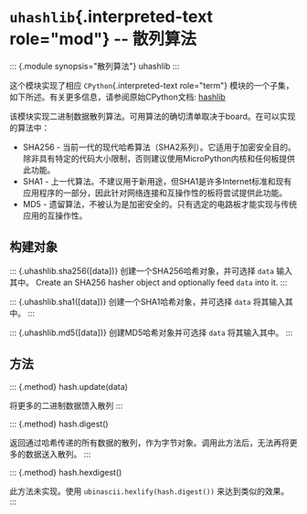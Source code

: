 `uhashlib`{.interpreted-text role="mod"} \-- 散列算法
=====================================================

::: {.module synopsis="散列算法"}
uhashlib
:::

这个模块实现了相应 `CPython`{.interpreted-text role="term"}
模块的一个子集，如下所述。有关更多信息，请参阅原始CPython文档:
[hashlib](https://docs.python.org/3.5/library/hashlib.html#module-hashlib)

该模块实现二进制数据散列算法。可用算法的确切清单取决于board。在可以实现的算法中：

-   SHA256 -
    当前一代的现代哈希算法（SHA2系列）。它适用于加密安全目的。除非具有特定的代码大小限制，否则建议使用MicroPython内核和任何板提供此功能。
-   SHA1 -
    上一代算法。不建议用于新用途，但SHA1是许多Internet标准和现有应用程序的一部分，因此针对网络连接和互操作性的板将尝试提供此功能。
-   MD5 -
    遗留算法，不被认为是加密安全的。只有选定的电路板才能实现与传统应用的互操作性。

构建对象
--------

::: {.uhashlib.sha256([data])}
创建一个SHA256哈希对象，并可选择 `data` 输入其中。 Create an SHA256
hasher object and optionally feed `data` into it.
:::

::: {.uhashlib.sha1([data])}
创建一个SHA1哈希对象，并可选择 `data` 将其输入其中。
:::

::: {.uhashlib.md5([data])}
创建MD5哈希对象并可选择 `data` 将其输入其中。
:::

方法
----

::: {.method}
hash.update(data)

将更多的二进制数据馈入散列
:::

::: {.method}
hash.digest()

返回通过哈希传递的所有数据的散列，作为字节对象。调用此方法后，无法再将更多的数据送入散列。
:::

::: {.method}
hash.hexdigest()

此方法未实现。使用 `ubinascii.hexlify(hash.digest())` 来达到类似的效果。
:::
